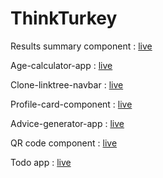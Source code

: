 <h1>ThinkTurkey</h1>
  <p>Results summary component : <a href="https://zaabta.github.io/thinkturkey-2/Results%20summary%20component/">live</a></p>
  <p>Age-calculator-app : <a href="https://zaabta.github.io/thinkturkey-2/age-calculator-app/">live</a></p>
  <p>Clone-linktree-navbar : <a href="https://zaabta.github.io/thinkturkey-2/clone-linktree-navbar/">live</a></p>
  <p>Profile-card-component : <a href="https://zaabta.github.io/thinkturkey-2/profile-card-component/">live</a></p>
  <p>Advice-generator-app : <a href="https://zaabta.github.io/thinkturkey-2/advice-generator-app/">live</a></p>
  <p>QR code component : <a href="https://emon007202.github.io/YouThink-Fullstack-development/qr-code-component-main/index.html">live</a></p>
  <p>Todo app : <a href="https://zaabta.github.io/thinkturkey-2/todo%20app">live</a></p>
